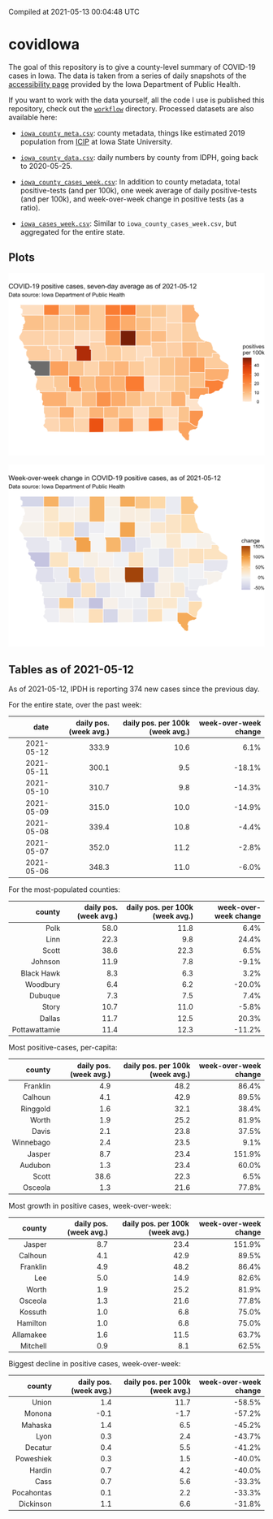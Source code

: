 Compiled at 2021-05-13 00:04:48 UTC

<!-- README.md is generated from README.Rmd. Please edit that file -->

# covidIowa

<!-- badges: start -->

<!-- badges: end -->

The goal of this repository is to give a county-level summary of
COVID-19 cases in Iowa. The data is taken from a series of daily
snapshots of the [accessibility
page](https://coronavirus.iowa.gov/pages/access) provided by the Iowa
Department of Public Health.

If you want to work with the data yourself, all the code I use is
published this repository, check out the [`workflow`](workflow)
directory. Processed datasets are also available here:

  - [`iowa_county_meta.csv`](https://raw.githubusercontent.com/ijlyttle/covidIowa/master/workflow/data/99-publish/iowa_county_meta.csv):
    county metadata, things like estimated 2019 population from
    [ICIP](https://www.icip.iastate.edu/tables/population/counties-estimates)
    at Iowa State University.

  - [`iowa_county_data.csv`](https://raw.githubusercontent.com/ijlyttle/covidIowa/master/workflow/data/99-publish/iowa_county_data.csv):
    daily numbers by county from IDPH, going back to 2020-05-25.

  - [`iowa_county_cases_week.csv`](https://raw.githubusercontent.com/ijlyttle/covidIowa/master/workflow/data/99-publish/iowa_county_data.csv):
    In addition to county metadata, total positive-tests (and per 100k),
    one week average of daily positive-tests (and per 100k), and
    week-over-week change in positive tests (as a ratio).

  - [`iowa_cases_week.csv`](https://raw.githubusercontent.com/ijlyttle/covidIowa/master/workflow/data/99-publish/iowa_cases_week.csv):
    Similar to `iowa_county_cases_week.csv`, but aggregated for the
    entire state.

## Plots

![](workflow/data/99-publish/iowa_cases.png)

![](workflow/data/99-publish/iowa_change.png)

## Tables as of 2021-05-12

As of 2021-05-12, IPDH is reporting 374 new cases since the previous
day.

For the entire state, over the past week:

|       date | daily pos. (week avg.) | daily pos. per 100k (week avg.) | week-over-week change |
| ---------: | ---------------------: | ------------------------------: | --------------------: |
| 2021-05-12 |                  333.9 |                            10.6 |                  6.1% |
| 2021-05-11 |                  300.1 |                             9.5 |               \-18.1% |
| 2021-05-10 |                  310.7 |                             9.8 |               \-14.3% |
| 2021-05-09 |                  315.0 |                            10.0 |               \-14.9% |
| 2021-05-08 |                  339.4 |                            10.8 |                \-4.4% |
| 2021-05-07 |                  352.0 |                            11.2 |                \-2.8% |
| 2021-05-06 |                  348.3 |                            11.0 |                \-6.0% |

For the most-populated counties:

|        county | daily pos. (week avg.) | daily pos. per 100k (week avg.) | week-over-week change |
| ------------: | ---------------------: | ------------------------------: | --------------------: |
|          Polk |                   58.0 |                            11.8 |                  6.4% |
|          Linn |                   22.3 |                             9.8 |                 24.4% |
|         Scott |                   38.6 |                            22.3 |                  6.5% |
|       Johnson |                   11.9 |                             7.8 |                \-9.1% |
|    Black Hawk |                    8.3 |                             6.3 |                  3.2% |
|      Woodbury |                    6.4 |                             6.2 |               \-20.0% |
|       Dubuque |                    7.3 |                             7.5 |                  7.4% |
|         Story |                   10.7 |                            11.0 |                \-5.8% |
|        Dallas |                   11.7 |                            12.5 |                 20.3% |
| Pottawattamie |                   11.4 |                            12.3 |               \-11.2% |

Most positive-cases, per-capita:

|    county | daily pos. (week avg.) | daily pos. per 100k (week avg.) | week-over-week change |
| --------: | ---------------------: | ------------------------------: | --------------------: |
|  Franklin |                    4.9 |                            48.2 |                 86.4% |
|   Calhoun |                    4.1 |                            42.9 |                 89.5% |
|  Ringgold |                    1.6 |                            32.1 |                 38.4% |
|     Worth |                    1.9 |                            25.2 |                 81.9% |
|     Davis |                    2.1 |                            23.8 |                 37.5% |
| Winnebago |                    2.4 |                            23.5 |                  9.1% |
|    Jasper |                    8.7 |                            23.4 |                151.9% |
|   Audubon |                    1.3 |                            23.4 |                 60.0% |
|     Scott |                   38.6 |                            22.3 |                  6.5% |
|   Osceola |                    1.3 |                            21.6 |                 77.8% |

Most growth in positive cases, week-over-week:

|    county | daily pos. (week avg.) | daily pos. per 100k (week avg.) | week-over-week change |
| --------: | ---------------------: | ------------------------------: | --------------------: |
|    Jasper |                    8.7 |                            23.4 |                151.9% |
|   Calhoun |                    4.1 |                            42.9 |                 89.5% |
|  Franklin |                    4.9 |                            48.2 |                 86.4% |
|       Lee |                    5.0 |                            14.9 |                 82.6% |
|     Worth |                    1.9 |                            25.2 |                 81.9% |
|   Osceola |                    1.3 |                            21.6 |                 77.8% |
|   Kossuth |                    1.0 |                             6.8 |                 75.0% |
|  Hamilton |                    1.0 |                             6.8 |                 75.0% |
| Allamakee |                    1.6 |                            11.5 |                 63.7% |
|  Mitchell |                    0.9 |                             8.1 |                 62.5% |

Biggest decline in positive cases, week-over-week:

|     county | daily pos. (week avg.) | daily pos. per 100k (week avg.) | week-over-week change |
| ---------: | ---------------------: | ------------------------------: | --------------------: |
|      Union |                    1.4 |                            11.7 |               \-58.5% |
|     Monona |                  \-0.1 |                           \-1.7 |               \-57.2% |
|    Mahaska |                    1.4 |                             6.5 |               \-45.2% |
|       Lyon |                    0.3 |                             2.4 |               \-43.7% |
|    Decatur |                    0.4 |                             5.5 |               \-41.2% |
|  Poweshiek |                    0.3 |                             1.5 |               \-40.0% |
|     Hardin |                    0.7 |                             4.2 |               \-40.0% |
|       Cass |                    0.7 |                             5.6 |               \-33.3% |
| Pocahontas |                    0.1 |                             2.2 |               \-33.3% |
|  Dickinson |                    1.1 |                             6.6 |               \-31.8% |

